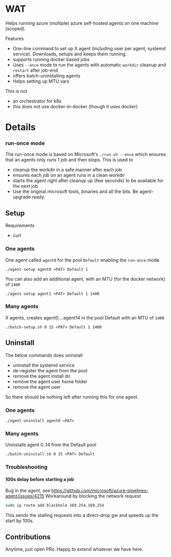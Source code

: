 # WAT

Helps running azure (multiple) azure self-hosted agents on one machine (scoped).

Features

- One-line command to set up X agent (including user per agent, systemd service). Downloads, setups and keeps them running.
- supports running docker based jobs
- Uses `--once` mode to run the agents with automatic `workdir` cleanup and `restart` after job-end
- offers batch-uninstalling agents
- Helps setting up MTU vars

This is not
- an orchestrator for k8s
- this does not use docker-in-docker (though it uses docker)

# Details

### run-once mode

The run-once mode is based on Microsoft's `./run.sh --once` which ensures that an agents only runs 1 job and then stops.
This is used to

 - cleanup the workdir in a safe manner after each job
 - ensures each job on an agent runs in a clean workdir
 - starts the agent right after cleanup up (few seconds) to be available for the next job
 - Use the original microsoft tools, binaries and all the bits. Be agent-upgrade ready.
 
## Setup

Requirements

 - curl

### One agents
One agent called `agent0` for the pool `Default` enabling the `run-once` mode

```
./agent-setup agent0 <PAT> Default 1
```

You can also add an additional agent, with an MTU (for the docker network) of `1400`

```
./agent-setup agent1 <PAT> Default 1 1400
```

### Many agents

X agents, creates agent0....agent14 in the pool Default with an MTU of `1400`

```
./batch-setup.sh 0 15 <PAT> Default 1 1400
```

## Uninstall

The below commands does uninstall 
- uninstall the systemd service
- de-register the agent from the pool
- remove the agent install dir
- remove the agent user home folder
- remove the agent user

So there should be nothing left after running this for one agent.

### One agents

```
./agent-uninstall agent0 <PAT>
```

### Many agents

Uninstalls agent 0..14 from the Default pool

```
./batch-uninstall.sh 0 15 <PAT> Default 
```

### Troubleshooting

#### 100s delay before starting a job

Bug in the agent, see https://github.com/microsoft/azure-pipelines-agent/issues/4215
Workaround by blocking the network request

```bash
sudo ip route add blackhole 169.254.169.254
```

This sends the stalling requests into a direct-drop gw and speeds up the start by 100s.



## Contributions

Anytime, just open PRs. Happy to extend whatever we have here.
